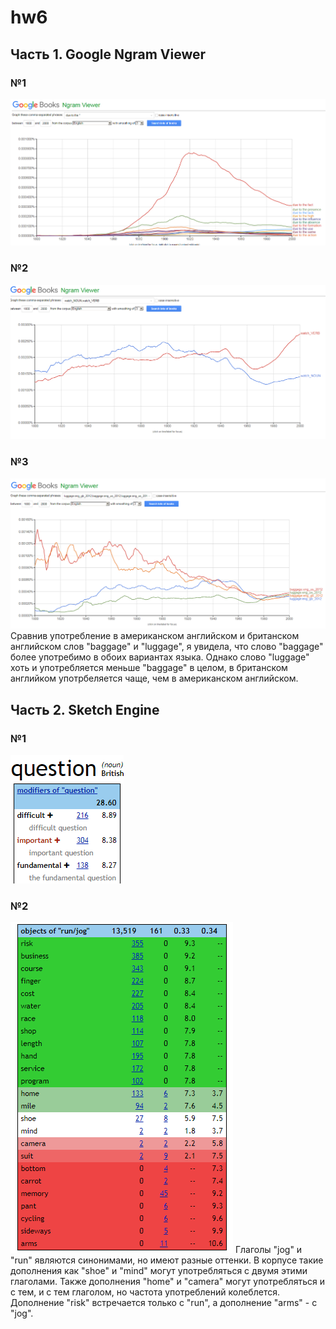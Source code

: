 # hw6
## Часть 1. Google Ngram Viewer
### №1
![](https://github.com/zotovapolina/hw6/blob/master/Цифровая%20грамотность.PNG)
### №2
![](https://github.com/zotovapolina/hw6/blob/master/Google%20Ngrams.PNG)
### №3
![](https://github.com/zotovapolina/hw6/blob/master/синонимы%20GB%20US.PNG)
Сравнив употребление в американском английском и британском английском слов "baggage" и "luggage", я увидела, что слово "baggage" более употребимо в обоих вариантах языка. Однако слово "luggage" хоть и употребляется меньше "baggage" в целом, в британском английком употрбеляется чаще, чем в американском английском. 
## Часть 2. Sketch Engine
### №1
![](https://github.com/zotovapolina/hw6/blob/master/modifiers.PNG)
### №2
![](https://github.com/zotovapolina/hw6/blob/master/RUN%20JOG.PNG)
Глаголы "jog" и "run" являются синонимами, но имеют разные оттенки. В корпусе такие дополнения как "shoe" и "mind" могут употребляться с двумя этими глаголами. Также дополнения "home" и "camera" могут употребляться и с тем, и с тем глаголом, но частота употреблений колеблется. Дополнение "risk" встречается только с "run", а дополнение "arms" - c "jog".
